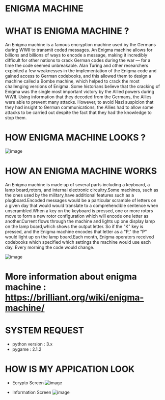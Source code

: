 # ENIGMA MACHINE 

# WHAT IS ENIGMA MACHINE ? 

An Enigma machine is a famous encryption machine used by the Germans during WWII to transmit coded messages. An Enigma machine allows for billions and billions of ways to encode a message, making it incredibly difficult for other nations to crack German codes during the war — for a time the code seemed unbreakable. Alan Turing and other researchers exploited a few weaknesses in the implementation of the Enigma code and gained access to German codebooks, and this allowed them to design a machine called a Bombe machine, which helped to crack the most challenging versions of Enigma. Some historians believe that the cracking of Enigma was the single most important victory by the Allied powers during WWII. Using information that they decoded from the Germans, the Allies were able to prevent many attacks. However, to avoid Nazi suspicion that they had insight to German communications, the Allies had to allow some attacks to be carried out despite the fact that they had the knowledge to stop them.

# HOW ENIGMA MACHINE LOOKS ? 

![image](https://user-images.githubusercontent.com/66384957/168699186-a18d7321-fa97-456f-90ee-b6e8e333da0a.png)

# HOW AN ENIGMA MACHINE WORKS

  An Enigma machine is made up of several parts including a keyboard, a lamp board,rotors, and internal electronic circuitry.Some machines, such as the ones used by the military,have additional features such as a plugboard.Encoded messages would be a particular scramble of letters on a given day that would would translate to a comprehendible sentence when unscrambled.When a key on the keyboard is pressed, one or more rotors move to form a new rotor configuration which will encode one letter as another.Current flows through the machine and lights up one display lamp on the lamp board,which shows the output letter. So if the "K" key is pressed, and the Enigma machine encodes that letter as a "P," the "P" would light up on the lamp board.Each month, Enigma operators received codebooks which specified which settings the machine would use each day. Every morning the code would change.
  
![image](https://user-images.githubusercontent.com/66384957/168700215-7d543e60-82aa-4dd9-a14a-39e8c100d839.png)

# More information about enigma machine : https://brilliant.org/wiki/enigma-machine/

# SYSTEM REQUEST

- python version : 3.x
- pygame : 2.1.2

# HOW IS MY APPICATION LOOK

- Ecrypto Screen 
![image](https://user-images.githubusercontent.com/66384957/168700552-f315c039-44ea-43e9-b421-d80711e2d323.png)

- Information Screen
![image](https://user-images.githubusercontent.com/66384957/168700626-8b6bab77-5beb-4cbe-9d4e-5b95276616ef.png)

